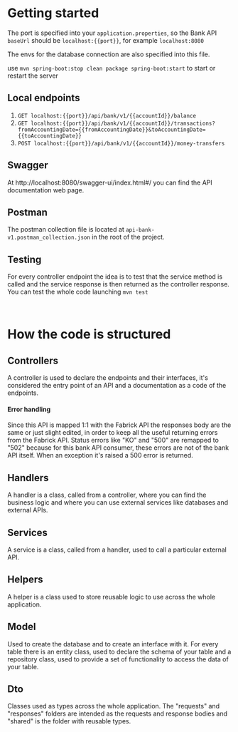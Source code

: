 # Getting started

The port is specified into your `application.properties`, so the Bank API `baseUrl` should be `localhost:{{port}}`, for example `localhost:8080`

The envs for the database connection are also specified into this file.

use `mvn spring-boot:stop clean package spring-boot:start` to start or restart the server

## Local endpoints

1. `GET localhost:{{port}}/api/bank/v1/{{accountId}}/balance`
2. `GET localhost:{{port}}/api/bank/v1/{{accountId}}/transactions?fromAccountingDate={{fromAccountingDate}}&toAccountingDate={{toAccountingDate}}`
3. `POST localhost:{{port}}/api/bank/v1/{{accountId}}/money-transfers`

## Swagger

At http://localhost:8080/swagger-ui/index.html#/ you can find the API documentation web page.

## Postman

The postman collection file is located at `api-bank-v1.postman_collection.json` in the root of the project.

## Testing

For every controller endpoint the idea is to test that the service method is called and the service response is then returned as the controller response. You can test the whole code launching `mvn test`

<br>

# How the code is structured

## Controllers

A controller is used to declare the endpoints and their interfaces, it's considered the entry point of an API and a documentation as
a code of the endpoints.

#### Error handling

Since this API is mapped 1:1 with the Fabrick API the responses body are the same or just slight edited, in order to keep all the useful returning errors from the Fabrick API. Status errors like "KO" and "500" are remapped to "502" because for this bank API consumer, these errors are not of the bank API itself. When an exception it's raised a 500 error is returned.

## Handlers

A handler is a class, called from a controller, where you can find the business logic and where you can use external services like databases and external APIs.

## Services

A service is a class, called from a handler, used to call a particular external API.

## Helpers

A helper is a class used to store reusable logic to use across the whole application.

## Model

Used to create the database and to create an interface with it. For every table there is an entity class, used to declare
the schema of your table and a repository class, used to provide a set of functionality to access the data of your table.

## Dto

Classes used as types across the whole application. The "requests" and "responses" folders are intended as the requests and response bodies and "shared" is the folder with reusable types.

